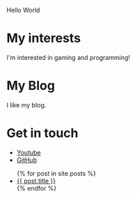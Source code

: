 Hello World
# My interests
I'm interested in gaming and programming!

# My Blog
I like my blog.

# Get in touch
<ul>
<li><a href="https://www.youtube.com">Youtube</a></li>
<li><a href="https://github.com/alinvlad05">GitHub</a></li>
</ul>

<ul>
 {% for post in site.posts %}
 <li>
   <a href="{{ post.url   }}">{{ post.title }}</a>
   </li>
   {% endfor %}
   </ul>
